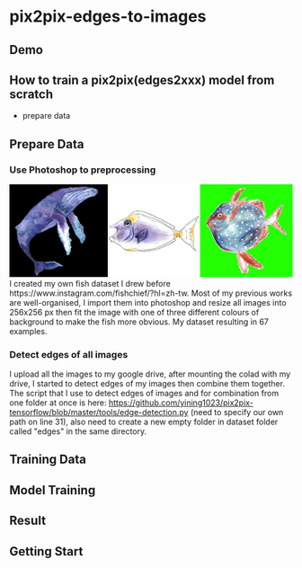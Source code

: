 # pix2pix-edges-to-images

## Demo

## How to train a pix2pix(edges2xxx) model from scratch
- prepare data

## Prepare Data

### Use Photoshop to preprocessing
<img src="images/3bg.jpg">
I created my own fish dataset I drew before https://www.instagram.com/fishchief/?hl=zh-tw. Most of my previous works are well-organised, I import them into photoshop and resize all images into 256x256 px then fit the image with one of three different colours of background to make the fish more obvious. My dataset resulting in 67 examples.

### Detect edges of all images
I upload all the images to my google drive, after mounting the colad with my drive, I started to detect edges of my images then combine them together. The script that I use to detect edges of images and for combination from one folder at once is here:
https://github.com/yining1023/pix2pix-tensorflow/blob/master/tools/edge-detection.py
(need to specify our own path on line 31), also need to create a new empty folder in dataset folder called "edges" in the same directory.

## Training Data

## Model Training

## Result

## Getting Start
